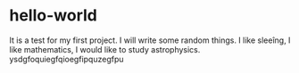 # hello-world
It is a test for my first project. I will write some random things. I like sleeîng, I like mathematics, I would like to study astrophysics.
ysdgfoquiegfqioegfipquzegfpu
